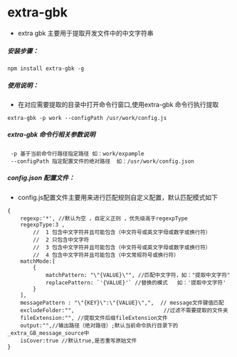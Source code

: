 # extra-gbk
* extra gbk 主要用于提取开发文件中的中文字符串


##### **安装步骤：**
````
npm install extra-gbk -g
````
##### **使用说明：**
* 在对应需要提取的目录中打开命令行窗口,使用extra-gbk 命令行执行提取
```
extra-gbk -p work --configPath /usr/work/config.js
```

##### **extra-gbk 命令行相关参数说明**
```
 -p 基于当前命令行路径指定路径 如：work/expample
 --configPath 指定配置文件的绝对路径  如：/usr/work/config.json
```

##### **config.json 配置文件：**
* config.js配置文件主要用来进行匹配规则自定义配置，默认匹配模式如下
```
{
    regexp:'*', //默认为空 ，自定义正则 ，优先级高于regexpType
    regexpType:3 ,
        //  1 包含中文字符并且可能包含（中文符号或英文字母或数字或换行符）
        //  2 只包含中文字符
        //  3 包含中文字符并且可能包含（中文符号或英文字母或数字或换行符）
        //  4 包含中文字符并且可能包含（中文常规符号或换行符）
    matchMode:[
        {
            matchPattern: "\"{VALUE}\"", //匹配中文字符，如："提取中文字符"
            replacePattern: `'{VALUE}'` //替换的模式   如：'提取中文字符'
        }
    ],
    messagePattern : "\"{KEY}\":\"{VALUE}\",",  // message文件键值匹配
    excludeFolder:"",                            //过滤不需要提取的文件夹
    fileExtension:"", //提取文件后缀fileExtension文件
    output:"",//输出路径（绝对路径）;默认当前命令执行目录下的_extra_GB_message_source中
    isCover:true //默认true,是否重写原始文件
}
```

